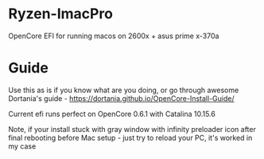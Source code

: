# Ryzen-ImacPro
OpenCore EFI for running macos  on 2600x + asus prime x-370a

# Guide
Use this as is if you know what are you doing, or go through awesome Dortania's guide - https://dortania.github.io/OpenCore-Install-Guide/

Current efi runs perfect on OpenCore 0.6.1 with Catalina 10.15.6

Note, if your install stuck with gray window with infinity preloader icon after final rebooting before Mac setup - just try to reload your PC, it's worked in my case
